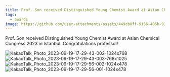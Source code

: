 ```yaml
---
title: Prof. Son received Distinguished Young Chemist Award at Asian Chemical Congress 2023
tags:
  - awards
image: https://github.com/user-attachments/assets/449cb0ff-9156-405b-93d3-e45d343a3c41
---
```


Prof. Son received Distinguished Young Chemist Award at Asian Chemical Congress 2023 in Istanbul. Congratulations professor!

![KakaoTalk_Photo_2023-09-19-17-29-43-002-1024x768](https://github.com/user-attachments/assets/449cb0ff-9156-405b-93d3-e45d343a3c41)
![KakaoTalk_Photo_2023-09-19-17-29-43-003-768x1025](https://github.com/user-attachments/assets/8bbb4d48-9ded-427e-8a00-c142c2bb2829)
![KakaoTalk_Photo_2023-09-19-17-29-56-002-1024x478](https://github.com/user-attachments/assets/1fb38a0f-e975-4f50-b8b8-c801945cc43f)
![KakaoTalk_Photo_2023-09-19-17-29-56-001-1024x478](https://github.com/user-attachments/assets/20e14bb2-ca30-431f-a0c9-fe211f636db5)
